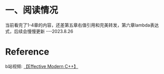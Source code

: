 # 一、阅读情况
当前看完了1-4章的内容，还差第五章右值引用和完美转发，第六章lambda表达式，后续会慢慢更新 ---2023.8.26



# Reference
b站视频: [【Effective Modern C++】](https://www.bilibili.com/video/BV1Gg4y1p71w/?spm_id_from=333.999.0.0&vd_source=5f6bbc1038b075757cb446f800f3cd56)
